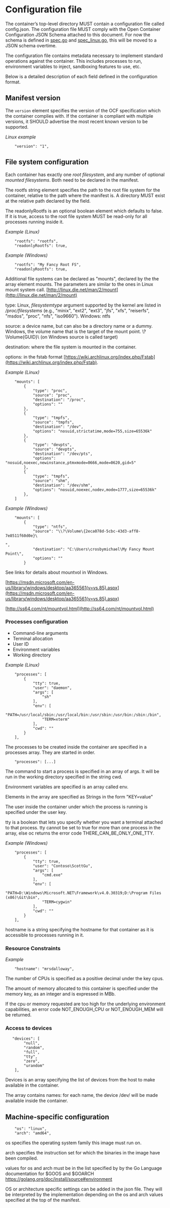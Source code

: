 # Configuration file

The container’s top-level directory MUST contain a configuration file called config.json. The configuration file MUST comply with the Open Container Configuration JSON Schema attached to this document. For now the schema is defined in [spec.go](https://github.com/opencontainers/runc/blob/master/spec.go) and [spec_linux.go](https://github.com/opencontainers/runc/blob/master/spec_linux.go), this will be moved to a JSON schema overtime.

The configuration file contains metadata necessary to implement standard operations against the container. This includes processes to run, environment variables to inject, sandboxing features to use, etc.

Below is a detailed description of each field defined in the configuration format.

## Manifest version

The `version` element specifies the version of the OCF specification which the container complies with. If the container is compliant with multiple versions, it SHOULD advertise the most recent known version to be supported.

*Linux example*

```
    "version": "1",
```

## File system configuration

Each container has exactly one *root filesystem*, and any number of optional *mounted filesystems*. Both need to be declared in the manifest.

The rootfs string element specifies the path to the root file system for the container, relative to the path where the manifest is. A directory MUST exist at the relative path declared by the field.

The readonlyRootfs is an optional boolean element which defaults to false. If it is true, access to the root file system MUST be read-only for all processes running inside it.

*Example (Linux)*

```
    "rootfs": "rootfs",
    "readonlyRootfs": true,
```

*Example (Windows)*

```
    "rootfs": "My Fancy Root FS",
    "readonlyRootfs": true,
```

Additional file systems can be declared as "mounts", declared by the the array element mounts. The parameters are similar to the ones in Linux mount system call. [http://linux.die.net/man/2/mount](http://linux.die.net/man/2/mount)

type: Linux, *filesystemtype* argument supported by the kernel are listed in */proc/filesystems* (e.g., "minix", "ext2", "ext3", "jfs", "xfs", "reiserfs", "msdos", "proc", "nfs", "iso9660"). Windows: ntfs

source: a device name, but can also be a directory name or a dummy. Windows, the volume name that is the target of the mount point. \\?\Volume\{GUID}\ (on Windows source is called target)

destination: where the file system is mounted in the container.

options: in the fstab format [https://wiki.archlinux.org/index.php/Fstab](https://wiki.archlinux.org/index.php/Fstab).

*Example (Linux)*

```
    "mounts": [
        {
            "type": "proc",
            "source": "proc",
            "destination": "/proc",
            "options": ""
        },
        {
            "type": "tmpfs",
            "source": "tmpfs",
            "destination": "/dev",
            "options": "nosuid,strictatime,mode=755,size=65536k"
        },
        {
            "type": "devpts",
            "source": "devpts",
            "destination": "/dev/pts",
            "options": "nosuid,noexec,newinstance,ptmxmode=0666,mode=0620,gid=5"
        },
        {
            "type": "tmpfs",
            "source": "shm",
            "destination": "/dev/shm",
            "options": "nosuid,noexec,nodev,mode=1777,size=65536k"
        },
    ]
```

*Example (Windows)*
```
    "mounts": [
        {
            "type": "ntfs",
            "source": "\\?\Volume\{2eca078d-5cbc-43d3-aff8-7e8511f60d0e}\

",
            "destination": "C:\Users\crosbymichael\My Fancy Mount Point\",
            "options": ""
        }
```

See links for details about mountvol in Windows.

[https://msdn.microsoft.com/en-us/library/windows/desktop/aa365561(v=vs.85).aspx](https://msdn.microsoft.com/en-us/library/windows/desktop/aa365561(v=vs.85).aspx)

[http://ss64.com/nt/mountvol.html](http://ss64.com/nt/mountvol.html)

### Processes configuration

- Command-line arguments
- Terminal allocation
- User ID
- Environment variables
- Working directory

*Example (Linux)*
```
    "processes": [
        {
            "tty": true,
            "user": "daemon",
            "args": [
                "sh"
            ],
            "env": [
                "PATH=/usr/local/sbin:/usr/local/bin:/usr/sbin:/usr/bin:/sbin:/bin",
                "TERM=xterm"
            ],
            "cwd": ""
        }
    ],
```

The processes to be created inside the container are specified in a processes array. They are started in order.

```
    "processes": [...]
```

The command to start a process is specified in an array of args. It will be run in the working directory specified in the string cwd.

Environment variables are specified is an array called env.

Elements in the array are specified as Strings in the form "KEY=value"

The user inside the container under which the process is running is specified under the user key.

tty is a boolean that lets you specify whether you want a terminal attached to that process. tty cannot be set to true for more than one process in the array, else oc returns the error code THERE_CAN_BE_ONLY_ONE_TTY.

*Example (Windows)*

```
    "processes": [
        {
            "tty": true,
            "user": "Contoso\ScottGu",
            "args": [
                "cmd.exe"
            ],
            "env": [
                "PATH=D:\Windows\Microsoft.NET\Framework\v4.0.30319;D:\Program Files (x86)\Git\bin",
                "TERM=cygwin"
            ],
            "cwd": ""
        }
    ],
```

hostname is a string specifying the hostname for that container as it is accessible to processes running in it.

### Resource Constraints

*Example*

```
    "hostname": "mrsdalloway",
```

The number of CPUs is specified as a positive decimal under the key cpus.

The amount of memory allocated to this container is specified under the memory key, as an integer and is expressed in MBb.

If the cpu or memory requested are too high for the underlying environment capabilities, an error code NOT_ENOUGH_CPU or NOT_ENOUGH_MEM will be returned.


### Access to devices

```
   "devices": [
        "null",
        "random",
        "full",
        "tty",
        "zero",
        "urandom"
    ],
```

Devices is an array specifying the list of devices from the host to make available in the container.

The array contains names: for each name, the device /dev/<name> will be made available inside the container.

## Machine-specific configuration

```
    "os": "linux",
    "arch": "amd64",
```

os specifies the operating system family this image must run on.

arch specifies the instruction set for which the binaries in the image have been compiled.

values for os and arch must be in the list specified by by the Go Language documentation for $GOOS and $GOARCH https://golang.org/doc/install/source#environment

OS or architecture specific settings can be added in the json file. They will be interpreted by the implementation depending on the os and arch values specified at the top of the manifest.
